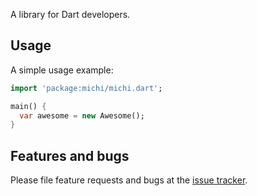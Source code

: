 A library for Dart developers.

## Usage

A simple usage example:

```dart
import 'package:michi/michi.dart';

main() {
  var awesome = new Awesome();
}
```

## Features and bugs

Please file feature requests and bugs at the [issue tracker][tracker].

[tracker]: http://example.com/issues/replaceme
